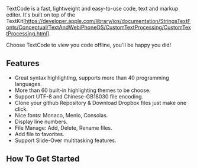 TextCode is a fast, lightweight and easy-to-use code, text and markup editor. It's built on top of the TextKit[https://developer.apple.com/library/ios/documentation/StringsTextFonts/Conceptual/TextAndWebiPhoneOS/CustomTextProcessing/CustomTextProcessing.html]. 

Choose TextCode to view you code offline, you'll be happy you did!

## Features
- Great syntax highlighting, supports more than 40 programming languages.
- More than 60 built-in highlighting themes to be choose.
- Support UTF-8 and Chinese-GB18030 file encoding.
- Clone your github Repository & Download Dropbox files just make one click.
- Nice fonts: Monaco, Menlo, Consolas.
- Display line numbers.
- File Manage: Add, Delete, Rename files.
- Add file to favorites.
- Support Slide-Over multitasking features.

## How To Get Started
